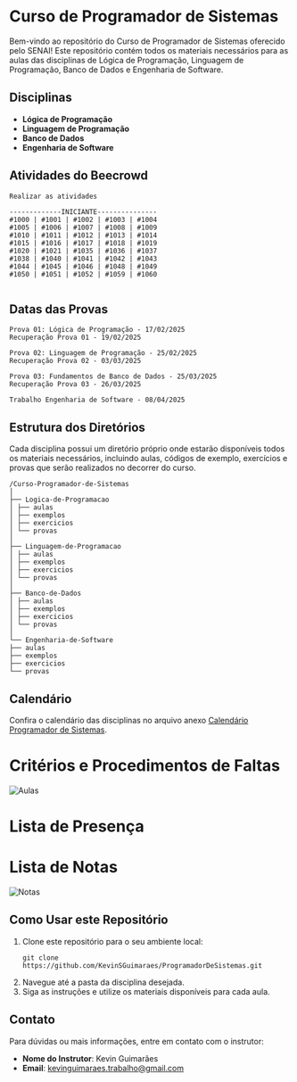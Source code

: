 # Curso de Programador de Sistemas

Bem-vindo ao repositório do Curso de Programador de Sistemas oferecido pelo SENAI! Este repositório contém todos os materiais necessários para as aulas das disciplinas de Lógica de Programação, Linguagem de Programação, Banco de Dados e Engenharia de Software.

## Disciplinas

- **Lógica de Programação**
- **Linguagem de Programação**
- **Banco de Dados**
- **Engenharia de Software**

## Atividades do Beecrowd
```
Realizar as atividades 

-------------INICIANTE---------------
#1000 | #1001 | #1002 | #1003 | #1004 
#1005 | #1006 | #1007 | #1008 | #1009
#1010 | #1011 | #1012 | #1013 | #1014 
#1015 | #1016 | #1017 | #1018 | #1019
#1020 | #1021 | #1035 | #1036 | #1037 
#1038 | #1040 | #1041 | #1042 | #1043
#1044 | #1045 | #1046 | #1048 | #1049 
#1050 | #1051 | #1052 | #1059 | #1060


```

## Datas das Provas
```
Prova 01: Lógica de Programação - 17/02/2025
Recuperação Prova 01 - 19/02/2025

Prova 02: Linguagem de Programação - 25/02/2025
Recuperação Prova 02 - 03/03/2025

Prova 03: Fundamentos de Banco de Dados - 25/03/2025
Recuperação Prova 03 - 26/03/2025

Trabalho Engenharia de Software - 08/04/2025

```
## Estrutura dos Diretórios

Cada disciplina possui um diretório próprio onde estarão disponíveis todos os materiais necessários, incluindo aulas, códigos de exemplo, exercícios e provas que serão realizados no decorrer do curso.

```
/Curso-Programador-de-Sistemas
│
├── Logica-de-Programacao
│ ├── aulas
│ ├── exemplos
│ ├── exercicios
│ └── provas
│
├── Linguagem-de-Programacao
│ ├── aulas
│ ├── exemplos
│ ├── exercicios
│ └── provas
│
├── Banco-de-Dados
│ ├── aulas
│ ├── exemplos
│ ├── exercicios
│ └── provas
│
└── Engenharia-de-Software
├── aulas
├── exemplos
├── exercicios
└── provas
```

## Calendário

Confira o calendário das disciplinas no arquivo anexo [Calendário Programador de Sistemas](https://github.com/KevinSGuimaraes/ProgramadorDeSistemas-Turma02/blob/main/Imagens/Programador%20de%20Sistemas%20-%20Sa%CC%83o%20Jorge%20d'Oeste.pdf).

# Critérios e Procedimentos de Faltas
![Aulas](Imagens/HorasAula.png)

	
# Lista de Presença

# Lista de Notas
![Notas](Imagens/MediaFinal.png)

## Como Usar este Repositório

1. Clone este repositório para o seu ambiente local:
    ```
    git clone https://github.com/KevinSGuimaraes/ProgramadorDeSistemas.git
    ```
2. Navegue até a pasta da disciplina desejada.
3. Siga as instruções e utilize os materiais disponíveis para cada aula.

## Contato

Para dúvidas ou mais informações, entre em contato com o instrutor:
- **Nome do Instrutor**: Kevin Guimarães
- **Email**: kevinguimaraes.trabalho@gmail.com
